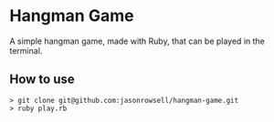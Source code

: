 # Hangman Game

A simple hangman game, made with Ruby, that can be played in the terminal.

## How to use

```shell
> git clone git@github.com:jasonrowsell/hangman-game.git
> ruby play.rb
```
